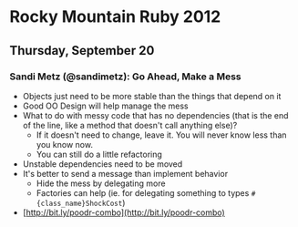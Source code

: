 # Rocky Mountain Ruby 2012

## Thursday, September 20

### Sandi Metz (@sandimetz): Go Ahead, Make a Mess

* Objects just need to be more stable than the things that depend on it
* Good OO Design will help manage the mess
* What to do with messy code that has no dependencies (that is the end of the line, like a method that doesn't call anything else)?
  * If it doesn't need to change, leave it. You will never know less than you know now.
  * You can still do a little refactoring
* Unstable dependencies need to be moved
* It's better to send a message than implement behavior
  * Hide the mess by delegating more
  * Factories can help (ie. for delegating something to types `#{class_name}ShockCost`)
* [http://bit.ly/poodr-combo](http://bit.ly/poodr-combo)


